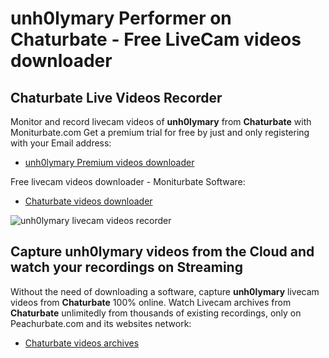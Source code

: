 # unh0lymary Performer on Chaturbate - Free LiveCam videos downloader

## Chaturbate Live Videos Recorder

Monitor and record livecam videos of **unh0lymary** from **Chaturbate** with Moniturbate.com
Get a premium trial for free by just and only registering with your Email address:
* [unh0lymary Premium videos downloader](https://moniturbate.com/request-demo-licence-key.html)

Free livecam videos downloader - Moniturbate Software:
* [Chaturbate videos downloader](https://moniturbate.com/moniturbate-download-software.html)

![unh0lymary livecam videos recorder](https://peachurnet.com/templates/moniturbate-software.png)


## Capture unh0lymary videos from the Cloud and watch your recordings on Streaming

Without the need of downloading a software, capture **unh0lymary** livecam videos from **Chaturbate** 100% online.
Watch Livecam archives from **Chaturbate** unlimitedly from thousands of existing recordings, only on Peachurbate.com and its websites network:
* [Chaturbate videos archives](https://peachurnet.com/)